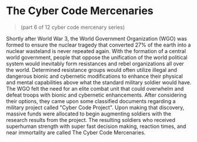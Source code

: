 # The Cyber Code Mercenaries
> (part 6 of 12 cyber code mercenary series)

Shortly after World War 3, the World Government Organization (WGO) was formed to ensure the nuclear tragedy that converted 27% of the earth into a nuclear wasteland is never repeated again. With the formation of a central world government, people that oppose the unification of the world political system would inevitably form resistances and rebel organizations all over the world. Determined resistance groups would often utilize illegal and dangerous bionic and cybernetic modifications to enhance their physical and mental capabilities above what the standard military soldier would have. The WGO felt the need for an elite combat unit that could overwhelm and defeat troops with bionic and cybernetic enhancements. After considering their options, they came upon some classified documents regarding a military project called "Cyber Code Project". Upon making that discovery, massive funds were allocated to begin augmenting soldiers with the research results from the project. The resulting soldiers who received superhuman strength with super fast decision making, reaction times, and near immortality are called The Cyber Code Mercenaries.
